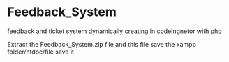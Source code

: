 # Feedback_System
feedback and ticket system dynamically creating in codeingnetor with php



Extract the Feedback_System.zip file 
and this file save the xampp folder/htdoc/file save it
